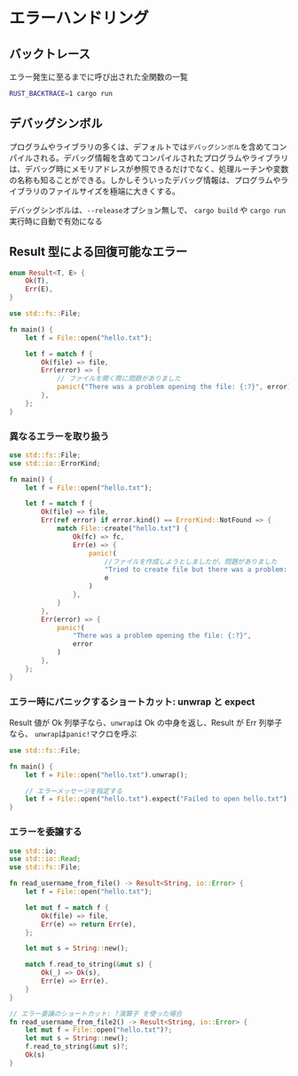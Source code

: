 # エラーハンドリング

## バックトレース

エラー発生に至るまでに呼び出された全関数の一覧

```sh
RUST_BACKTRACE=1 cargo run
```

## デバッグシンボル

プログラムやライブラリの多くは、デフォルトでは`デバッグシンボル`を含めてコンパイルされる。デバッグ情報を含めてコンパイルされたプログラムやライブラリは、デバッグ時にメモリアドレスが参照できるだけでなく、処理ルーチンや変数の名称も知ることができる。しかしそういったデバッグ情報は、プログラムやライブラリのファイルサイズを極端に大きくする。

デバッグシンボルは、`--release`オプション無しで、 `cargo build` や `cargo run` 実行時に自動で有効になる

## Result 型による回復可能なエラー

```rs
enum Result<T, E> {
    Ok(T),
    Err(E),
}
```

```rs
use std::fs::File;

fn main() {
    let f = File::open("hello.txt");

    let f = match f {
        Ok(file) => file,
        Err(error) => {
            // ファイルを開く際に問題がありました
            panic!("There was a problem opening the file: {:?}", error)
        },
    };
}
```

### 異なるエラーを取り扱う

```rs
use std::fs::File;
use std::io::ErrorKind;

fn main() {
    let f = File::open("hello.txt");

    let f = match f {
        Ok(file) => file,
        Err(ref error) if error.kind() == ErrorKind::NotFound => {
            match File::create("hello.txt") {
                Ok(fc) => fc,
                Err(e) => {
                    panic!(
                        //ファイルを作成しようとしましたが、問題がありました
                        "Tried to create file but there was a problem: {:?}",
                        e
                    )
                },
            }
        },
        Err(error) => {
            panic!(
                "There was a problem opening the file: {:?}",
                error
            )
        },
    };
}
```

### エラー時にパニックするショートカット: unwrap と expect

Result 値が Ok 列挙子なら、`unwrap`は Ok の中身を返し、Result が Err 列挙子なら、 `unwrap`は`panic!`マクロを呼ぶ

```rs
use std::fs::File;

fn main() {
    let f = File::open("hello.txt").unwrap();

    // エラーメッセージを指定する
    let f = File::open("hello.txt").expect("Failed to open hello.txt");
}
```

### エラーを委譲する

```rs
use std::io;
use std::io::Read;
use std::fs::File;

fn read_username_from_file() -> Result<String, io::Error> {
    let f = File::open("hello.txt");

    let mut f = match f {
        Ok(file) => file,
        Err(e) => return Err(e),
    };

    let mut s = String::new();

    match f.read_to_string(&mut s) {
        Ok(_) => Ok(s),
        Err(e) => Err(e),
    }
}

// エラー委譲のショートカット: ?演算子 を使った場合
fn read_username_from_file2() -> Result<String, io::Error> {
    let mut f = File::open("hello.txt")?;
    let mut s = String::new();
    f.read_to_string(&mut s)?;
    Ok(s)
}
```
